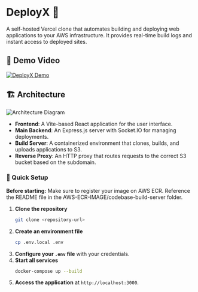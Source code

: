 # DeployX 🚀

A self-hosted Vercel clone that automates building and deploying web applications to your AWS infrastructure. It provides real-time build logs and instant access to deployed sites.

## 🎥 Demo Video

[![DeployX Demo](https://ik.imagekit.io/5wegcvcxp/Resume-Deployx/Resume-deployx.png?updatedAt=1757291325420)](https://photos.app.goo.gl/WnhL8X7Aokq6MYix7)

## 🏗️ Architecture

![Architecture Diagram](https://ik.imagekit.io/5wegcvcxp/Resume-Deployx/Architecture.png?updatedAt=1757291326020)

- **Frontend**: A Vite-based React application for the user interface.
- **Main Backend**: An Express.js server with Socket.IO for managing deployments.
- **Build Server**: A containerized environment that clones, builds, and uploads applications to S3.
- **Reverse Proxy**: An HTTP proxy that routes requests to the correct S3 bucket based on the subdomain.

### 🚀 Quick Setup

**Before starting:** Make sure to register your image on AWS ECR. Reference the README file in the AWS-ECR-IMAGE/codebase-build-server folder.

1.  **Clone the repository**
    ```bash
    git clone <repository-url>
    ```
2.  **Create an environment file**
    ```bash
    cp .env.local .env
    ```
3.  **Configure your `.env` file** with your credentials.
4.  **Start all services**
    ```bash
    docker-compose up --build
    ```
5.  **Access the application** at `http://localhost:3000`.
